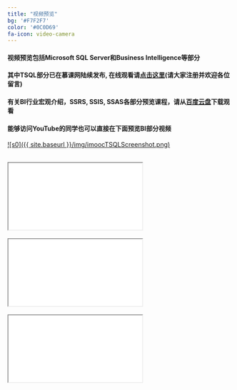 ```yaml
---
title: "视频预览"
bg: '#F7F2F7'
color: '#0C0D69'
fa-icon: video-camera
---
```


#### 视频预览包括**Microsoft SQL Server**和**Business Intelligence**等部分

#### 其中**TSQL**部分已在**慕课网**陆续发布, 在线观看请<a href="http://www.imooc.com/learn/435" target="_blank"><strong>点击这里</strong></a>(请大家注册并欢迎各位留言)

#### 有关**BI行业宏观介绍，SSRS, SSIS, SSAS**各部分预览课程，请从<a href="http://pan.baidu.com/s/1mg8Dc3A" target="_blank"><strong>百度云盘</strong></a>下载观看

#### 能够访问YouTube的同学也可以直接在下面预览**BI**部分视频

[![s0]({{ site.baseurl }}/img/imoocTSQLScreenshot.png)](http://www.imooc.com/learn/435)
<br /><br />

<div class="icontain"><iframe src="//www.youtube.com/embed/9WdLdxVcxXs" allowfullscreen></iframe></div>
<br /> 

<div class="icontain"><iframe src="//www.youtube.com/embed/bn2BIX1dm5s" allowfullscreen></iframe></div>
<br />

<div class="icontain"><iframe src="//www.youtube.com/embed/ThWbvD7rQjM" allowfullscreen></iframe></div>

